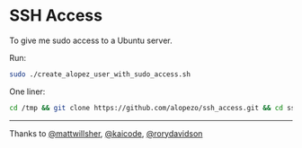 SSH Access
==========

To give me sudo access to a Ubuntu server.

Run:

```sh
sudo ./create_alopez_user_with_sudo_access.sh
```

One liner:
```sh
cd /tmp && git clone https://github.com/alopezo/ssh_access.git && cd ssh_access && ./create_alopez_user_with_sudo_access.sh && echo ‘ALopez has access' && cd .. && rm -r ssh_access
```
<hr/>

Thanks to [@mattwillsher](https://github.com/mattwillsher), [@kaicode](https://github.com/kaicode), [@rorydavidson](https://github.com/rorydavidson)